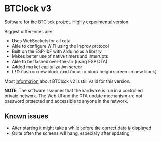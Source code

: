 # BTClock v3

Software for the BTClock project. Highly experimental version.

Biggest differences are:
- Uses WebSockets for all data
- Able to configure WiFi using the Improv protocol 
- Built on the ESP-IDF with Arduino as a library 
- Makes better use of native timers and interrupts
- Able to be flashed over-the-air (using ESP OTA)
- Added market capitalization screen
- LED flash on new block (and focus to block height screen on new block)

Most [information](https://github.com/btclock/btclock_v2/wiki) about BTClock v2 is still valid for this version.

**NOTE**: The software assumes that the hardware is run in a controlled private network. The Web UI and the OTA update mechanism are not password protected and accessible to anyone in the network.

## Known issues
- After starting it might take a while before the correct data is displayed
- Quite often the screens will hang, especially after updating